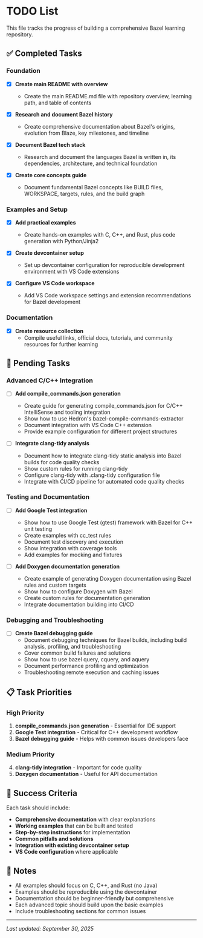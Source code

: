 # TODO List

This file tracks the progress of building a comprehensive Bazel learning repository.

## ✅ Completed Tasks

### Foundation

- [x] **Create main README with overview**
  - Create the main README.md file with repository overview, learning path, and table of contents
  
- [x] **Research and document Bazel history**
  - Create comprehensive documentation about Bazel's origins, evolution from Blaze, key milestones, and timeline
  
- [x] **Document Bazel tech stack**
  - Research and document the languages Bazel is written in, its dependencies, architecture, and technical foundation
  
- [x] **Create core concepts guide**
  - Document fundamental Bazel concepts like BUILD files, WORKSPACE, targets, rules, and the build graph

### Examples and Setup

- [x] **Add practical examples**
  - Create hands-on examples with C, C++, and Rust, plus code generation with Python/Jinja2
  
- [x] **Create devcontainer setup**
  - Set up devcontainer configuration for reproducible development environment with VS Code extensions
  
- [x] **Configure VS Code workspace**
  - Add VS Code workspace settings and extension recommendations for Bazel development

### Documentation

- [x] **Create resource collection**
  - Compile useful links, official docs, tutorials, and community resources for further learning

## 🚧 Pending Tasks

### Advanced C/C++ Integration

- [ ] **Add compile_commands.json generation**
  - Create guide for generating compile_commands.json for C/C++ IntelliSense and tooling integration
  - Show how to use Hedron's bazel-compile-commands-extractor
  - Document integration with VS Code C++ extension
  - Provide example configuration for different project structures

- [ ] **Integrate clang-tidy analysis**
  - Document how to integrate clang-tidy static analysis into Bazel builds for code quality checks
  - Show custom rules for running clang-tidy
  - Configure clang-tidy with .clang-tidy configuration file
  - Integrate with CI/CD pipeline for automated code quality checks

### Testing and Documentation

- [ ] **Add Google Test integration**
  - Show how to use Google Test (gtest) framework with Bazel for C++ unit testing
  - Create examples with cc_test rules
  - Document test discovery and execution
  - Show integration with coverage tools
  - Add examples for mocking and fixtures

- [ ] **Add Doxygen documentation generation**
  - Create example of generating Doxygen documentation using Bazel rules and custom targets
  - Show how to configure Doxygen with Bazel
  - Create custom rules for documentation generation
  - Integrate documentation building into CI/CD

### Debugging and Troubleshooting

- [ ] **Create Bazel debugging guide**
  - Document debugging techniques for Bazel builds, including build analysis, profiling, and troubleshooting
  - Cover common build failures and solutions
  - Show how to use bazel query, cquery, and aquery
  - Document performance profiling and optimization
  - Troubleshooting remote execution and caching issues

## 📋 Task Priorities

### High Priority

1. **compile_commands.json generation** - Essential for IDE support
2. **Google Test integration** - Critical for C++ development workflow
3. **Bazel debugging guide** - Helps with common issues developers face

### Medium Priority

4. **clang-tidy integration** - Important for code quality
5. **Doxygen documentation** - Useful for API documentation

## 🎯 Success Criteria

Each task should include:

- **Comprehensive documentation** with clear explanations
- **Working examples** that can be built and tested
- **Step-by-step instructions** for implementation
- **Common pitfalls and solutions**
- **Integration with existing devcontainer setup**
- **VS Code configuration** where applicable

## 📝 Notes

- All examples should focus on C, C++, and Rust (no Java)
- Examples should be reproducible using the devcontainer
- Documentation should be beginner-friendly but comprehensive
- Each advanced topic should build upon the basic examples
- Include troubleshooting sections for common issues

---

*Last updated: September 30, 2025*
